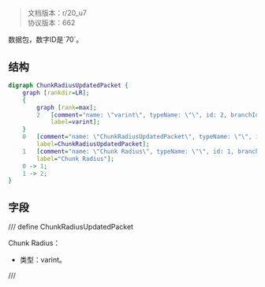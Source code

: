 # <!-- md:samp ChunkRadiusUpdatedPacket -->

> 文档版本：r/20_u7<br/>协议版本：662

<!-- md:samp ChunkRadiusUpdatedPacket -->数据包，数字ID是`70`。

## 结构

```dot
digraph ChunkRadiusUpdatedPacket {
	graph [rankdir=LR];
	{
		graph [rank=max];
		2	[comment="name: \"varint\", typeName: \"\", id: 2, branchId: 0, recurseId: -1, attributes: 512, notes: \"\"",
			label=varint];
	}
	0	[comment="name: \"ChunkRadiusUpdatedPacket\", typeName: \"\", id: 0, branchId: 70, recurseId: -1, attributes: 0, notes: \"\"",
		label=ChunkRadiusUpdatedPacket];
	1	[comment="name: \"Chunk Radius\", typeName: \"\", id: 1, branchId: 0, recurseId: -1, attributes: 0, notes: \"\"",
		label="Chunk Radius"];
	0 -> 1;
	1 -> 2;
}

```

## 字段

/// define
ChunkRadiusUpdatedPacket

Chunk Radius：<!-- md:samp varint -->

- 类型：varint。


///
